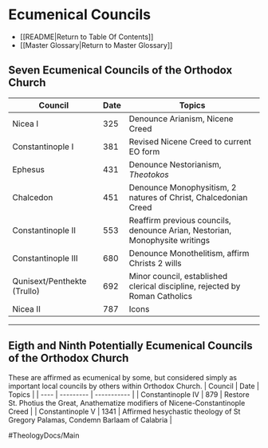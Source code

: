 # Ecumenical Councils

- [[README|Return to Table Of Contents]]
- [[Master Glossary|Return to Master Glossary]]

## Seven Ecumenical Councils of the Orthodox Church
| Council | Date | Topics | 
| ---- | --------- | ----------- | 
| Nicea I | 325 | Denounce Arianism, Nicene Creed |
| Constantinople I | 381 | Revised Nicene Creed to current EO form |
| Ephesus | 431 | Denounce Nestorianism, *Theotokos* |
| Chalcedon | 451 | Denounce Monophysitism, 2 natures of Christ, Chalcedonian Creed |
| Constantinople II | 553 | Reaffirm previous councils, denounce Arian, Nestorian, Monophysite writings |
| Constantinople III | 680 | Denounce Monothelitism, affirm Christs 2 wills |
| Qunisext/Penthekte (Trullo) | 692 | Minor council, established clerical discipline, rejected by Roman Catholics |
| Nicea II | 787 | Icons |

---

## Eigth and Ninth Potentially Ecumenical Councils of the Orthodox Church
These are affirmed as ecumenical by some, but considered simply as important local councils by others within Orthodox Church.
| Council | Date | Topics | 
| ---- | --------- | ----------- | 
| Constantinople IV | 879 | Restore St. Photius the Great, Anathematize modifiers of Nicene-Constantinople Creed |
| Constantinople V | 1341 | Affirmed hesychastic theology of St Gregory Palamas, Condemn Barlaam of Calabria |





#TheologyDocs/Main